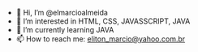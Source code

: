 - 👋 Hi, I’m @elmarcioalmeida
- 👀 I’m interested in HTML, CSS, JAVASSCRIPT, JAVA
- 🌱 I’m currently learning JAVA  
- 📫 How to reach me: eliton_marcio@yahoo.com.br

<!---
elmarcioalmeida/elmarcioalmeida is a ✨ special ✨ repository because its `README.md` (this file) appears on your GitHub profile.
You can click the Preview link to take a look at your changes.
--->
